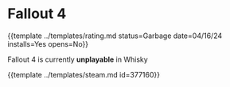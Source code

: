 # Fallout 4

{{template ../templates/rating.md status=Garbage date=04/16/24 installs=Yes opens=No}}

Fallout 4 is currently **unplayable** in Whisky

{{template ../templates/steam.md id=377160}}
